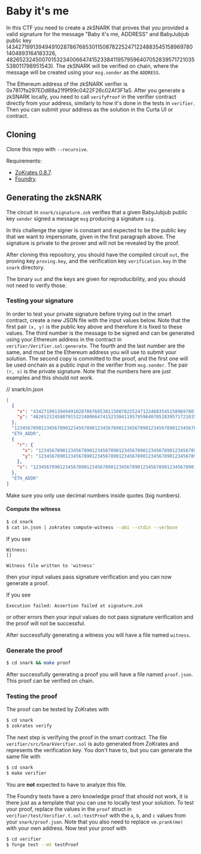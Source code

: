 # Baby it's me

In this CTF you need to create a zkSNARK that proves that you provided a valid
signature for the message "Baby it's me, ADDRESS" and BabyJubjub public key
(4342719913949491028786768530115087822524712248835451589697801404893164183326,
4826523245007015323400664741523384119579596407052839571721035538011798951543).
The zkSNARK will be verified on chain, where the message will be created using
your `msg.sender` as the `ADDRESS`.

The Ethereum address of the zkSNARK verifier is
0x7817fa297EDd88a21f9f99c0422F26c02Af3F1a5.  After you generate a zkSNARK
locally, you need to call `verifyProof` in the verifier contract directly from
your address, similarly to how it's done in the tests in `verifier`.  Then you
can submit your address as the solution in the Curta UI or contract.

## Cloning

Clone this repo with `--recursive`.

Requirements:
- [ZoKrates 0.8.7](https://zokrates.github.io).
- [Foundry](https://github.com/foundry-rs/foundry).

## Generating the zkSNARK

The circuit in `snark/signature.zok` verifies that a given BabyJubjub public
key `sender` signed a message `msg` producing a signature `sig`.

In this challenge the signer is constant and expected to be the public key that
we want to impersonate, given in the first paragraph above.
The signature is private to the prover and will not be revealed by the proof.

After cloning this repository, you should have the compiled circuit `out`, the
proving key `proving.key`, and the verification key `verification.key` in the
`snark` directory.

The binary `out` and the keys are given for reproducibility, and you should not
need to verify those.

### Testing your signature

In order to test your private signature before trying out in the smart
contract, create a new JSON file with the input values below. Note that the
first pair `(x, y)` is the public key above and therefore it is fixed to these
values. The third number is the message to be signed and can be generated using
your Ethereum address in the contract in `verifier/Verifier.sol:generate`.
The fourth and the last number are the same, and must be the Ethereum address
you will use to submit your solution. The second copy is committed to the
proof, and the first one will be used onchain as a public input in the verifier
from `msg.sender`.
The pair `(r, s)` is the private signature. Note that the numbers here are
just examples and this should not work.

// snark/in.json
```json
[
  {
    "x": "4342719913949491028786768530115087822524712248835451589697801404893164183326",
    "y": "4826523245007015323400664741523384119579596407052839571721035538011798951543"
  },
  "1234567890123456789012345678901234567890123456789012345678901234567890",
  "ETH_ADDR",
  {
    "r": {
      "x": "1234567890123456789012345678901234567890123456789012345678901234567890",
      "y": "1234567890123456789012345678901234567890123456789012345678901234567890"
    },
    "s": "1234567890123456789012345678901234567890123456789012345678901234567890"
  },
  "ETH_ADDR"
]
```

Make sure you only use decimal numbers inside quotes (big numbers).

#### Compute the witness

```bash
$ cd snark
$ cat in.json | zokrates compute-witness --abi --stdin --verbose
```

If you see
```
Witness:
[]

Witness file written to 'witness'
```
then your input values pass signature verification and you can now generate a proof.

If you see
```
Execution failed: Assertion failed at signature.zok
```
or other errors then your input values do not pass signature verification and
the proof will not be successful.

After successfully generating a witness you will have a file named `witness`.

### Generate the proof

```bash
$ cd snark && make proof
```

After successfully generating a proof you will have a file named `proof.json`.
This proof can be verified on chain.

### Testing the proof

The proof can be tested by ZoKrates with
```bash
$ cd snark
$ zokrates verify
```

The next step is verifying the proof in the smart contract. The file
`verifier/src/SnarkVerifier.sol` is auto generated from ZoKrates and represents
the verification key. You don't have to, but you can generate the same file
with
```bash
$ cd snark
$ make verifier
```

You are **not** expected to have to analyze this file.

The Foundry tests have a zero knowledge proof that should not work, it is there
just as a template that you can use to locally test your solution.  To test
your proof, replace the values in the `proof` struct in
`verifier/test/Verifier.t.sol:testProof` with the `a`, `b`, and `c` values from
your `snark/proof.json`.  Note that you also need to replace `vm.prank(me)`
with your own address.
Now test your proof with

```bash
$ cd verifier
$ forge test --mt testProof
```
